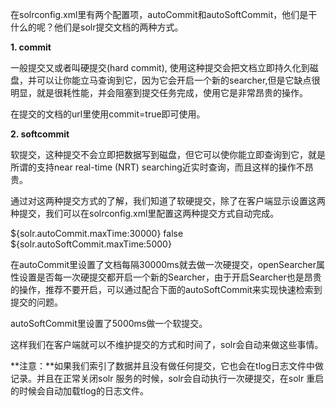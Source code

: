 在solrconfig.xml里有两个配置项，autoCommit和autoSoftCommit，他们是干什么的呢？他们是solr提交文档的两种方式。

**1. commit**

一般提交又或者叫硬提交(hard commit), 使用这种提交会把文档立即持久化到磁盘，并可以让你能立马查询到它，因为它会开启一个新的searcher,但是它缺点很明显，就是很耗性能，并会阻塞到提交任务完成，使用它是非常昂贵的操作。 

在提交的文档的url里使用commit=true即可使用。

**2. softcommit**

软提交，这种提交不会立即把数据写到磁盘，但它可以使你能立即查询到它，就是所谓的支持near real-time (NRT) searching近实时查询，而且这样的操作不昂贵。

通过对这两种提交方式的了解，我们知道了软硬提交，除了在客户端显示设置这两种提交，我们可以在solrconfig.xml里配置这两种提交方式自动完成。

 <autoCommit> 
    <maxTime>${solr.autoCommit.maxTime:30000}</maxTime> 
    <openSearcher>false</openSearcher> 
 </autoCommit>

<autoSoftCommit> 
  <maxTime>${solr.autoSoftCommit.maxTime:5000}</maxTime> 
 </autoSoftCommit>

在autoCommit里设置了文档每隔30000ms就去做一次硬提交，openSearcher属性设置是否每一次硬提交都开启一个新的Searcher，由于开启Searcher也是昂贵的操作，推荐不要开启，可以通过配合下面的autoSoftCommit来实现快速检索到提交的问题。

autoSoftCommit里设置了5000ms做一个软提交。

这样我们在客户端就可以不维护提交的方式和时间了，solr会自动来做这些事情。

**注意：**如果我们索引了数据并且没有做任何提交，它也会在tlog日志文件中做记录。并且在正常关闭solr 服务的时候，solr会自动执行一次硬提交，在solr 重启的时候会自动加载tlog的日志文件。